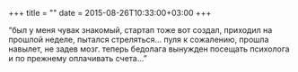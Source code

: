 +++
title = ""
date = 2015-08-26T10:33:00+03:00
+++

“был у меня чувак знакомый, стартап тоже вот создал, приходил на прошлой неделе, пытался стреляться… пуля к сожалению, прошла навылет, не задев мозг. теперь бедолага вынужден посещать психолога и по прежнему оплачивать счета…”


